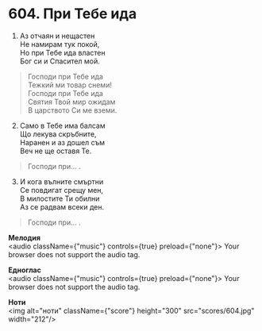 # 604. При Тебе ида  

1. Аз отчаян и нещастен  
Не намирам тук покой,  
Но при Тебе ида властен  
Бог си и Спасител мой.  

> Господи при Тебе ида  
> Тежкий ми товар снеми!  
> Господи при Тебе ида  
> Святия Твой мир ожидам  
> В царството Си ме вземи.  

2. Само в Тебе има балсам  
Що лекува скръбните,  
Наранен и аз дошел съм  
Веч не ще оставя Те.  

> Господи при... .  

3. И кога вълните смъртни  
Се повдигат срещу мен,  
В милостите Ти обилни  
Аз се радвам всеки ден.  

> Господи при... .  

__Мелодия__  
<audio className={"music"} controls={true} preload={"none"}><source src="mp3/604.mp3" type="audio/mpeg"/>
Your browser does not support the audio tag.
</audio>  

__Едноглас__  
<audio className={"music"} controls={true} preload={"none"}><source src="transp/604.mp3" type="audio/mpeg"/>
Your browser does not support the audio tag.
</audio>  

__Ноти__  
<img alt="ноти" className={"score"} height="300" src="scores/604.jpg" width="212"/>

